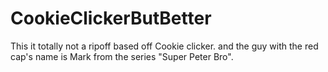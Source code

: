 # CookieClickerButBetter
This it totally not a ripoff based off Cookie clicker.
and the guy with the red cap's name is Mark from the series "Super Peter Bro".

